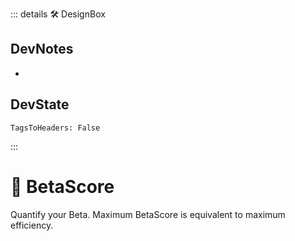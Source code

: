 ::: details 🛠 <dev>DesignBox</dev>

## DevNotes

-

## DevState

`TagsToHeaders: False`


:::

# 🔷 <beta>BetaScore</beta>

Quantify your Beta. Maximum BetaScore is equivalent to maximum efficiency.
